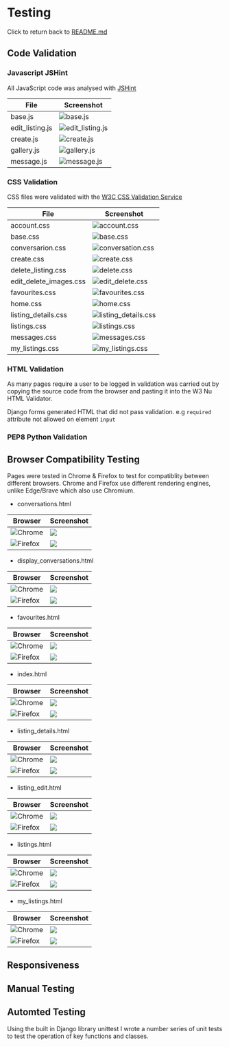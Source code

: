 # Testing
 Click to return back to [README.md](README.md)

## Code Validation

### Javascript JSHint 
All JavaScript code was analysed with [JSHint](https://jshint.com)

| File | Screenshot |
|---|---|
|base.js|![base.js](testing_assets/base_js.png)|
|edit_listing.js|![edit_listing.js](testing_assets/edit_listing_js.png)|
|create.js|![create.js](testing_assets/create_js.png)|
|gallery.js|![gallery.js](testing_assets/gallery_js.jpeg)|
|message.js|![message.js](testing_assets/message_js.jpeg)|

### CSS Validation

CSS files were validated with the [W3C CSS Validation Service](https://jigsaw.w3.org/)

| File | Screenshot |
|---|---|
| account.css | ![account.css](testing_assets/css/account_css.png) |
| base.css | ![base.css](testing_assets/css/base_css.png) |
| conversarion.css | ![conversation.css](testing_assets/css/conversation_css.png) |
| create.css | ![create.css](testing_assets/css/create_css.png) |
| delete_listing.css | ![delete.css](testing_assets/css/delete_listing_css.png) |
| edit_delete_images.css | ![edit_delete.css](testing_assets/css/edit_delete_images_css.png) |
| favourites.css | ![favourites.css](testing_assets/css/favourites_css.png) |
| home.css | ![home.css](testing_assets/css/home_css.png) |
| listing_details.css | ![listing_details.css](testing_assets/css/listing_details_css_png.png) |
| listings.css | ![listings.css](testing_assets/css/listings_css.png) |
| messages.css | ![messages.css](testing_assets/css/messages_css.png) |
| my_listings.css | ![my_listings.css](testing_assets/css/my_listings_css.png) |


### HTML Validation

As many pages require a user to be logged in validation was carried out by copying the source code from the browser and pasting it into the W3 Nu HTML Validator.

Django forms generated HTML that did not pass validation. e.g `required` attribute not allowed on element `input`


### PEP8 Python Validation


## Browser Compatibility Testing

Pages were tested in Chrome & Firefox to test for compatiblity between different browsers.
Chrome and Firefox use different rendering engines, unlike Edge/Brave which also use Chromium.

- conversations.html

| Browser| Screenshot |
|---|---|
|![Chrome](testing_assets/chrome.png)|![](testing_assets/browser_screenshots/conversations_chrome.png)|
|![Firefox](testing_assets/chrome.png)|![](testing_assets/browser_screenshots/conversations_firefox.png)|

- display_conversations.html

| Browser| Screenshot |
|---|---|
|![Chrome](testing_assets/chrome.png)|![](testing_assets/browser_screenshots/display_conversation_chrome.png)|
|![Firefox](testing_assets/chrome.png)|![](testing_assets/browser_screenshots/display_conversations_firefox.png)|

- favourites.html

| Browser| Screenshot |
|---|---|
|![Chrome](testing_assets/chrome.png)|![](testing_assets/browser_screenshots/favourites_chrome.png)|
|![Firefox](testing_assets/chrome.png)|![](testing_assets/browser_screenshots/favourites_firefox.png)|

- index.html

| Browser| Screenshot |
|---|---|
|![Chrome](testing_assets/chrome.png)|![](testing_assets/browser_screenshots/index_chrome.png)|
|![Firefox](testing_assets/chrome.png)|![](testing_assets/browser_screenshots/index_firefox.png)|

- listing_details.html

| Browser| Screenshot |
|---|---|
|![Chrome](testing_assets/chrome.png)|![](testing_assets/browser_screenshots/listing_details_chrome.png)|
|![Firefox](testing_assets/chrome.png)|![](testing_assets/browser_screenshots/display_conversations_firefox.png)|

- listing_edit.html

| Browser| Screenshot |
|---|---|
|![Chrome](testing_assets/chrome.png)|![](testing_assets/browser_screenshots/listing_edit_chrome.png)|
|![Firefox](testing_assets/chrome.png)|![](testing_assets/browser_screenshots/listing_edit_firefox.png)|

- listings.html

| Browser| Screenshot |
|---|---|
|![Chrome](testing_assets/chrome.png)|![](testing_assets/browser_screenshots/listings_chrome.png)|
|![Firefox](testing_assets/chrome.png)|![](testing_assets/browser_screenshots/listings_firefox.png)|

- my_listings.html

| Browser| Screenshot |
|---|---|
|![Chrome](testing_assets/chrome.png)|![](testing_assets/browser_screenshots/my_listings_chrome.png)|
|![Firefox](testing_assets/chrome.png)|![](testing_assets/browser_screenshots/my_listings_firefox.png)|


## Responsiveness



## Manual Testing




## Automted Testing

Using the built in Django library unittest I wrote a number series of unit tests to test the operation of key functions and classes.